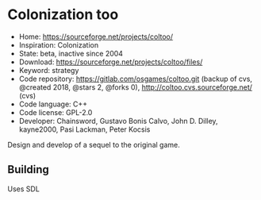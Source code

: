 # Colonization too

- Home: https://sourceforge.net/projects/coltoo/
- Inspiration: Colonization
- State: beta, inactive since 2004
- Download: https://sourceforge.net/projects/coltoo/files/
- Keyword: strategy
- Code repository: https://gitlab.com/osgames/coltoo.git (backup of cvs, @created 2018, @stars 2, @forks 0), http://coltoo.cvs.sourceforge.net/ (cvs)
- Code language: C++
- Code license: GPL-2.0
- Developer: Chainsword, Gustavo Bonis Calvo, John D. Dilley, kayne2000, Pasi Lackman, Peter Kocsis

Design and develop of a sequel to the original game.

## Building

Uses SDL
